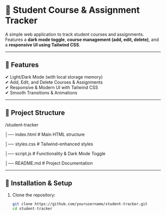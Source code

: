 # 📘 Student Course & Assignment Tracker

A simple web application to track student courses and assignments. Features a **dark mode toggle**, **course management (add, edit, delete)**, and a **responsive UI using Tailwind CSS**.

---

## 🚀 Features
✔ Light/Dark Mode (with local storage memory)  
✔ Add, Edit, and Delete Courses & Assignments  
✔ Responsive & Modern UI with Tailwind CSS  
✔ Smooth Transitions & Animations  

---

## 📂 Project Structure
/student-tracker

│── index.html    # Main HTML structure

│── styles.css    # Tailwind-enhanced styles

│── script.js     # Functionality & Dark Mode Toggle

│── README.md     # Project Documentation

---

## 📌 Installation & Setup
1. Clone the repository:
   ```sh
   git clone https://github.com/yourusername/student-tracker.git
   cd student-tracker